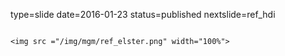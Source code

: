 type=slide
date=2016-01-23
status=published
nextslide=ref_hdi
~~~~~~

<img src ="/img/mgm/ref_elster.png" width="100%">
